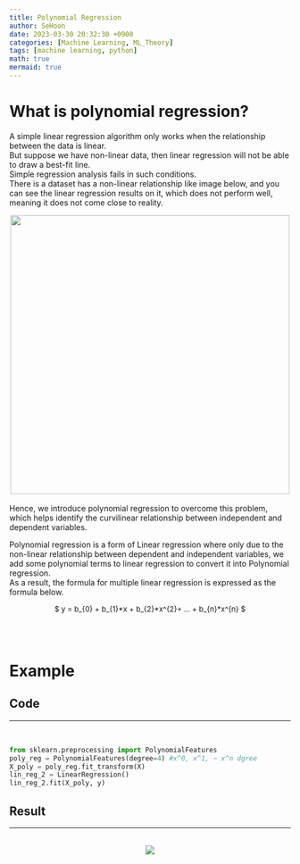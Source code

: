 ```yaml
---
title: Polynomial Regression
author: SeHoon
date: 2023-03-30 20:32:30 +0900
categories: [Machine Learning, ML_Theory]
tags: [machine learning, python]
math: true
mermaid: true
---
```


# What is polynomial regression?<br>

A simple linear regression algorithm only works when the relationship between the data is linear.<br>
But suppose we have non-linear data, then linear regression will not be able to draw a best-fit line.<br>
Simple regression analysis fails in such conditions.<br>
There is a dataset has a non-linear relationship like image below, and you can see the linear regression results on it, which does not perform well, meaning it does not come close to reality. <br>
<center>
<img src="https://user-images.githubusercontent.com/28240052/229110371-52985448-6044-4e6a-8d83-3d9728c417d9.png" width=500>
</center>
<br>
Hence, we introduce polynomial regression to overcome this problem, which helps identify the curvilinear relationship between independent and dependent variables.<Br>

Polynomial regression is a form of Linear regression where only due to the non-linear relationship between dependent and independent variables, we add some polynomial terms to linear regression to convert it into Polynomial regression.<br>
As a result, the formula for multiple linear regression is expressed as the formula below.<br>
<center>
<font size="2">

$ y = b_{0} + b_{1}*x + b_{2}*x^{2}+ ... + b_{n}*x^{n} $

</font>
</center>
<br><br>

# Example

## Code
---
<br>

```py
from sklearn.preprocessing import PolynomialFeatures
poly_reg = PolynomialFeatures(degree=4) #x^0, x^1, ~ x^n dgree
X_poly = poly_reg.fit_transform(X)
lin_reg_2 = LinearRegression()
lin_reg_2.fit(X_poly, y)
```

## Result
---
<br>
<center>
<img src="https://user-images.githubusercontent.com/28240052/229107607-87fd872e-6551-4a22-a355-6892e8b8c13b.png">
</center>